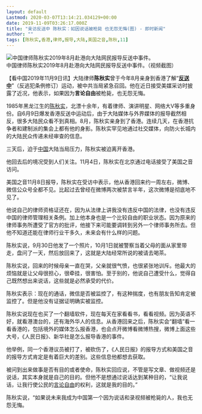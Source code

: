 ```yaml
---
layout: default
Lastmod: 2020-03-07T13:14:21.034129+00:00
date: 2019-11-09T03:26:17.000Z
title: "亲访反送中 陈秋实：如因说话被枪毙 也无怨无悔(图) - 即时新闻"
author: ""
tags: [陈秋实,香港,律师,报导,大陆,美国之音,陈秋,11]
---
```


![中国律师陈秋实2019年8月赴港向大陆网民报导反送中事件。](https://images.weserv.nl/?url=//img2.secretchina.com/pic/2019/10-19/p2543521a499933512-ss.jpg)  
中国律师陈秋实2019年8月赴港向大陆网民报导反送中事件。（视频截图）

【看中国2019年11月9日讯】大陆律师**陈秋实**曾于今年8月亲身到香港了解“**[反送中](https://www.secretchina.com/news/gb/tag/反送中)**”（反逃犯条例修订）运动，被中共当局紧急召回。他在近日接受美媒采访时披露了近况，他表示，如果因为**言论自由**被枪毙，也无怨无悔。

1985年黑龙江生的[陈秋实](https://www.secretchina.com/news/gb/tag/陈秋实)，北漂十余年，有着律师、演讲明星、网络大V等多重身份。自6月9日爆发香港反送中运动后，由于大陆媒体与外界媒体的报导截然相反，很多大陆民众看不到真相。8月，陈秋实亲身到了香港。连续几天，在香港抗争者和建制派的集会上都有他的身影。陈秋实罕见地通过社交媒体，向防火长城内的大陆民众传递未经审查的信息。

三天后，迫于[中国](https://www.secretchina.com)大陆当局压力，陈秋实被迫离开香港。

他回去后的境况受到人们关注。11月4日，陈秋实在北京通过电话接受了美国之音访问。

美国之音11月8日报导，陈秋实在受访中表示，他从香港回来约一周左右，微博、微信公众号全都不见。比起过去曾经在微博两次被禁言半年，这次微博是彻底地不见了。

他说自己的律师资格证还在，因为从法律上讲我没有违反中国的法律，也没有违反中国的律师管理相关条例。加上他本身也是一个比较自由的职业状态。因为原来的律师事务所遭受了官方的批评，他接下来可能要调转到另外一个律师事务所去。但他不知道还能在律师行业干多久，未来会有什么样的问题。

陈秋实说，9月30日他发了一个照片，10月1日就被警察当着父母的面从家里带走，盘问了一天，然后放回来了，这就是大陆经常所说的被请去喝茶。

陈秋实说，回来的时候母亲一直在哭，父亲就很气愤，也很紧张地训斥。他最大的烦恼就是让父母很担心，很牵挂，很害怕。至于别的，他说自己遭受什么，觉得自己既然想出来说话，这些就是必然承受的代价。

陈秋实表示：现在的通话，微信是否被监控了，有这种揣度，也有朋友告知肯定被监控了。但是他没有证据证明确实被监控。

陈秋实说现在也买了一个翻墙软件，现在每天在家看看书，看看视频。因为英语不好，就看港澳台的，还有海外华人的信息。从香港回来之后，陈秋实会“翻墙”看一看香港的，包括境外的媒体怎么报香港，也会点开微博看微博热搜，微博上面这些大号，《人民日报》、新华社是怎么报导香港的事件。

他举例，同一个香港议员被打了，被砍伤了，《人民日报》的报导方式和美国之音的报导方式肯定是有着巨大的差别。这些信息他都想去获取。

被问到出来做事是否有目的或者使命，陈秋实回应说，不管是写文章、做视频还是说话，其实本身就是自己的目的。但他不是想通过说话达到某种目的，“让我说话，让我行使公民的[言论自由](https://www.secretchina.com/news/gb/tag/言论自由)的权利，这就是我的目的。”

陈秋实说，“如果说未来我成为中国第一个因为说话和录视频被枪毙的人，我也无怨无悔。


